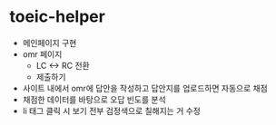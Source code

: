 # toeic-helper

+ 메인페이지 구현
+ omr 페이지
  + LC <-> RC 전환
  + 제출하기
+ 사이트 내에서 omr에 답안을 작성하고 답안지를 업로드하면 자동으로 채점
+ 채점한 데이터를 바탕으로 오답 빈도를 분석
+ li 태그 클릭 시 보기 전부 검정색으로 칠해지는 거 수정
